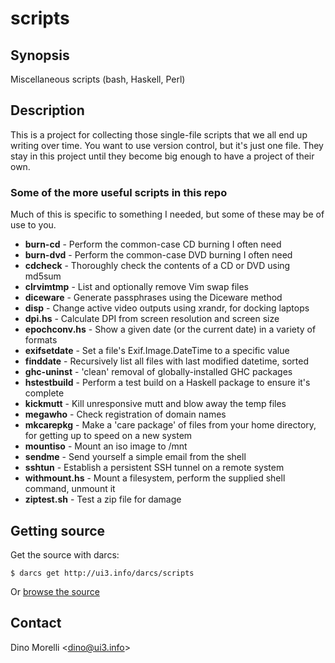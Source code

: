 # scripts


## Synopsis

Miscellaneous scripts (bash, Haskell, Perl)


## Description

This is a project for collecting those single-file scripts that
we all end up writing over time. You want to use version control,
but it's just one file. They stay in this project until they become
big enough to have a project of their own.


### Some of the more useful scripts in this repo

Much of this is specific to something I needed, but some of these may be of use to you.

   * **burn-cd** - Perform the common-case CD burning I often need
   * **burn-dvd** - Perform the common-case DVD burning I often need
   * **cdcheck** - Thoroughly check the contents of a CD or DVD
      using md5sum
   * **clrvimtmp** - List and optionally remove Vim swap files
   * **diceware** - Generate passphrases using the Diceware method
   * **disp** - Change active video outputs using xrandr, for
      docking laptops
   * **dpi.hs** - Calculate DPI from screen resolution and screen
      size
   * **epochconv.hs** - Show a given date (or the current date)
      in a variety of formats
   * **exifsetdate** - Set a file's Exif.Image.DateTime to a
      specific value
   * **finddate** - Recursively list all files with last modified
      datetime, sorted
   * **ghc-uninst** - 'clean' removal of globally-installed GHC
      packages
   * **hstestbuild** - Perform a test build on a Haskell package
      to ensure it's complete
   * **kickmutt** - Kill unresponsive mutt and blow away the
      temp files
   * **megawho** - Check registration of domain names
   * **mkcarepkg** - Make a 'care package' of files from your home
      directory, for getting up to speed on a new system
   * **mountiso** - Mount an iso image to /mnt
   * **sendme** - Send yourself a simple email from the shell
   * **sshtun** - Establish a persistent SSH tunnel on a remote
      system
   * **withmount.hs** - Mount a filesystem, perform the supplied
      shell command, unmount it
   * **ziptest.sh** - Test a zip file for damage


## Getting source

Get the source with darcs:

    $ darcs get http://ui3.info/darcs/scripts

Or [browse the source](http://ui3.info/darcs/scripts)


## Contact

Dino Morelli <[dino@ui3.info](mailto:dino@ui3.info)>

